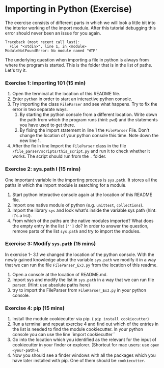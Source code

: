 # Importing in Python (Exercise)

The exercise consists of different parts in which we will look a little bit into the interior working of the import module.
After this tutorial debugging this error should never been an issue for you again.

```
Traceback (most recent call last):
  File "<stdin>", line 1, in <module>
ModuleNotFoundError: No module named 'WTF'
```

The underlying question when importing a file in python is always from where the program is started. This is the folder that is in the list of paths. Let's try it.

### Exercise 1: importing 101 (15 min)

1. Open the terminal at the location of this README file.
2. Enter `python` in order to start an interactive python console.
3. Try importing the class `FileParser` and see what happens. Try to fix the error in two separate ways.
    1. By starting the python console from a different location. Write down the path from which the program runs (hint: `pwd`) and the statements you have used to get there.
    2. By fixing the import statement in line 1 the `FileParser` File. Don't change the location of your python console this time. Note down the new line 1.
4. After the fix in line Import the `FileParser` class in the file `/file_parser/scripts/this_script.py` and run it to check whether it works. The script should run from the `.` folder.

### Exercise 2: sys.path I (15 mins)

One important variable in the importing process is `sys.path`. It stores all the paths in which the import module is searching for a module. 
1. Start python interactive console again at the location of this README file.
2. Import one native module of python (e.g. `unittest`, `collections`).
3. Import the library `sys` and look what's inside the variable sys path (hint: it's a list).
4. From which of the paths are the native modules imported? What does the empty entry in the list `['']` do? In order to answer the question, remove parts of the list `sys.path` and try to import the modules. 

### Exercise 3: Modify `sys.path` (15 mins)

In exercise 1- 3.1 we changed the location of the python console. With the newly gained knowledge about the variable `sys.path` we modify it in a way that we can run the file `FileParser_Ex3.py` from the location of this readme.

1. Open a console at the location of README.md.
2. Import sys and modify the list in `sys.path` in a way that we can run file parser. (Hint: use absolute paths here)
3. try to import the FileParser from `FileParser_Ex3.py` in your python console. 

### Exercise 4: pip  (15 mins)

1. Install the module cookiecutter via pip. ( `pip install cookiecutter`)
2. Run a terminal and repeat exercise 4 and find out which of the entries in the list is needed to find the module cookiecutter. In your python console you can use the line `import cookiecutter``
3. Go into the location which you identified as the relevant for the input of cookiecutter in your finder or explorer. (Shortcut for mac users: use `open <your-path>`).
4. Now you should see a finder windows with all the packages which you have later installed with pip. One of them should be `cookiecutter`. 

